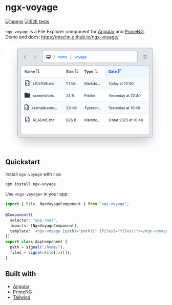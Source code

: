 # ngx-voyage

[![npmjs](https://img.shields.io/npm/v/ngx-voyage?color=blue)](https://www.npmjs.com/package/ngx-voyage)
[![E2E tests](https://github.com/mschn/ngx-voyage/actions/workflows/e2e_tests.yml/badge.svg)](https://github.com/mschn/ngx-voyage/actions/workflows/e2e_tests.yml)

`ngx-voyage` is a File Explorer component for [Angular](https://angular.dev/) and [PrimeNG](https://primeng.org/).\
Demo and docs: https://mschn.github.io/ngx-voyage/

<p align="center">
  <img src="https://raw.githubusercontent.com/mschn/ngx-voyage/refs/heads/main/projects/demo/public/readme.png" />
</p>

## Quickstart

Install `ngx-voyage` with `npm`:

```bash
npm install ngx-voyage
```

Use `<ngx-voyage>` in your app:

```ts
import { File, NgxVoyageComponent } from "ngx-voyage";

@Component({
  selector: "app-root",
  imports: [NgxVoyageComponent],
  template: '<ngx-voyage [path]="path()" [files]="files()"></ngx-voyage>',
})
export class AppComponent {
  path = signal("/home/");
  files = signal<File[]>([]);
}
```

## Built with

- [Angular](https://angular.dev/)
- [PrimeNG](https://primeng.org/)
- [Tailwind](https://tailwindcss.com/)
